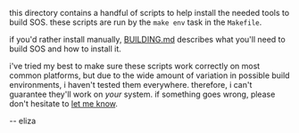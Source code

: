 this directory contains a handful of scripts to help install the needed tools to build SOS. these scripts are run by the `make env` task in the `Makefile`.

if you'd rather install manually, [BUILDING.md](https://github.com/hawkw/sos-kernel/blob/master/BUILDING.md) describes what you'll need to build SOS and how to install it.

i've tried my best to make sure these scripts work correctly on most common platforms, but due to the wide amount of variation in possible build environments, i haven't tested them everywhere. therefore, i can't guarantee they'll work on _your_ system. if something goes wrong, please don't hesitate to [let me know](https://github.com/hawkw/sos-kernel/issues/new).

-- eliza
